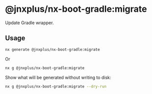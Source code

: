 # @jnxplus/nx-boot-gradle:migrate

Update Gradle wrapper.

## Usage

```bash
nx generate @jnxplus/nx-boot-gradle:migrate
```

Or

```bash
nx g @jnxplus/nx-boot-gradle:migrate
```

Show what will be generated without writing to disk:

```bash
nx g @jnxplus/nx-boot-gradle:migrate --dry-run
```
